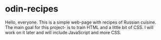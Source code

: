 # odin-recipes
Hello, everyone.
This is a simple web-page with recipes of Russian cuisine. The main goal for this project- is to train HTML and a little bit of CSS. I will work on it later and will include JavaScript and more CSS.
